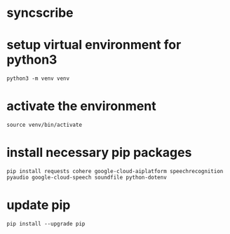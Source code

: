 # syncscribe

# setup virtual environment for python3
`python3 -m venv venv`

# activate the environment
`source venv/bin/activate`

# install necessary pip packages
`pip install requests cohere google-cloud-aiplatform speechrecognition pyaudio google-cloud-speech soundfile python-dotenv`

# update pip
`pip install --upgrade pip`